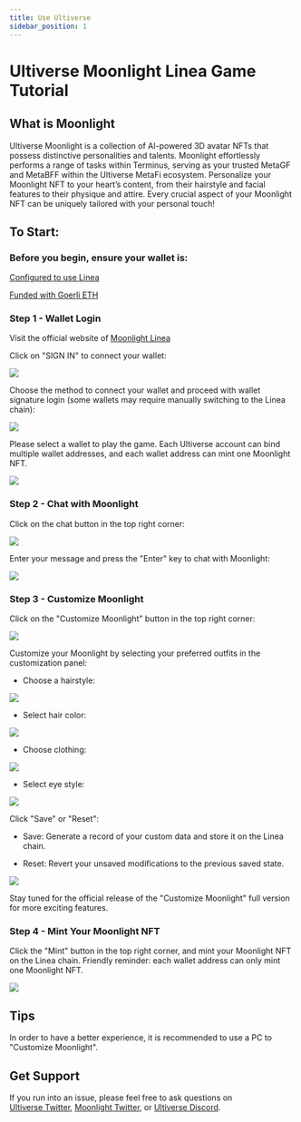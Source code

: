 ```yaml
---
title: Use Ultiverse
sidebar_position: 1
---
```


# Ultiverse Moonlight Linea Game Tutorial

## What is Moonlight

Ultiverse Moonlight is a collection of AI-powered 3D avatar NFTs that possess distinctive personalities and talents. Moonlight effortlessly performs a range of tasks within Terminus, serving as your trusted MetaGF and MetaBFF within the Ultiverse MetaFi ecosystem. Personalize your Moonlight NFT to your heart’s content, from their hairstyle and facial features to their physique and attire. Every crucial aspect of your Moonlight NFT can be uniquely tailored with your personal touch!

## To Start:

### Before you begin, ensure your wallet is:

[Configured to use Linea](https://docs.linea.build/use-linea-testnet/set-up-your-wallet/)

[Funded with Goerli ETH](https://docs.linea.build/use-linea-testnet/fund#get-test-eth-on-goerli/)

### Step 1 - Wallet Login

Visit the official website of [Moonlight Linea](https://moonlight-linea-show.ultiverse.io/)

Click on "SIGN IN" to connect your wallet:

![](/img/quests/moonlight/moonlight-login.png)

Choose the method to connect your wallet and proceed with wallet signature login (some wallets may require manually switching to the Linea chain):

![](/img/quests/moonlight/moonlight-login-wallet.png)

Please select a wallet to play the game. Each Ultiverse account can bind multiple wallet addresses, and each wallet address can mint one Moonlight NFT.

![](/img/quests/moonlight/moonlight-login-select.png)

### Step 2 - Chat with Moonlight

Click on the chat button in the top right corner:

![](/img/quests/moonlight/moonlight-chat-1.png)

Enter your message and press the "Enter" key to chat with Moonlight:

![](/img/quests/moonlight/moonlight-chat-2.png)

### Step 3 - Customize Moonlight

Click on the "Customize Moonlight" button in the top right corner:

![](/img/quests/moonlight/moonlight-custom-1.png)

Customize your Moonlight by selecting your preferred outfits in the customization panel:

- Choose a hairstyle:

![](/img/quests/moonlight/moonlight-custom-hair.png)

- Select hair color:

![](/img/quests/moonlight/moonlight-custom-hairColor.png)

- Choose clothing:

![](/img/quests/moonlight/moonlight-custom-cloth.jpeg)

- Select eye style:

![](/img/quests/moonlight/moonlight-custom-eye.png)

Click "Save" or "Reset":

- Save: Generate a record of your custom data and store it on the Linea chain.

- Reset: Revert your unsaved modifications to the previous saved state.

![](/img/quests/moonlight/moonlight-custom-save.png)

Stay tuned for the official release of the "Customize Moonlight" full version for more exciting features.

### Step 4 - Mint Your Moonlight NFT

Click the "Mint" button in the top right corner, and mint your Moonlight NFT on the Linea chain. Friendly reminder: each wallet address can only mint one Moonlight NFT.

![](/img/quests/moonlight/moonlight-mint.png)

## Tips

In order to have a better experience, it is recommended to use a PC to "Customize Moonlight".

## Get Support

If you run into an issue, please feel free to ask questions on [Ultiverse Twitter](https://twitter.com/ultiversedao/), [Moonlight Twitter](https://twitter.com/metagf_), or [Ultiverse Discord](https://discord.com/invite/ultiverse).
